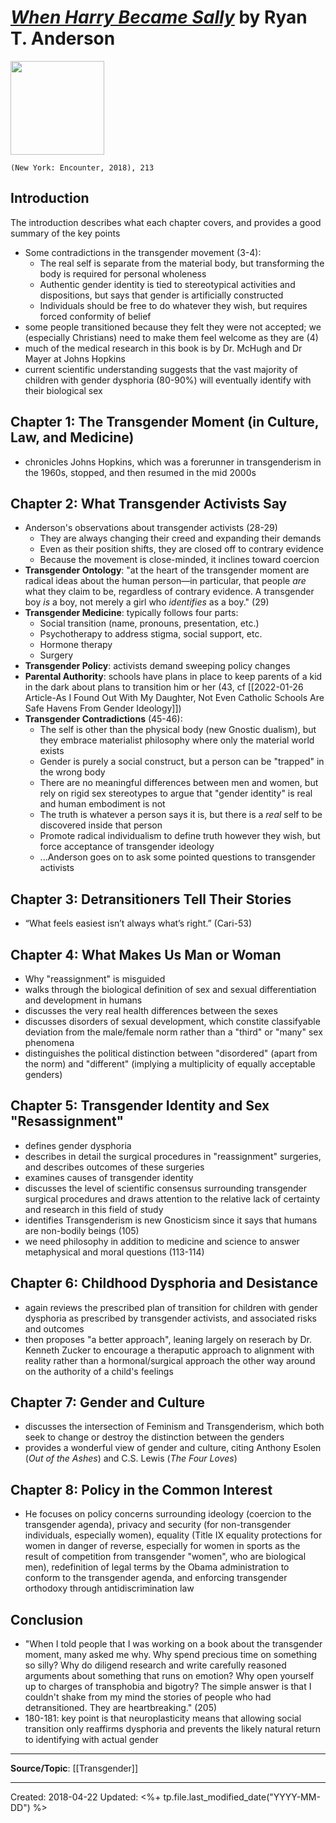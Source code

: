# *[When Harry Became Sally](https://www.encounterbooks.com/books/when-harry-became-sally-paperback/)* by Ryan T. Anderson

<img src="https://www.encounterbooks.com/wp-content/uploads/2019/02/When-Harry-Became-Sally_lowres-310x460.jpg" width=150>

`(New York: Encounter, 2018), 213`

## Introduction
The introduction describes what each chapter covers, and provides a good summary of the key points 
- Some contradictions in the transgender movement (3-4):
  - The real self is separate from the material body, but transforming the body is required for personal wholeness
  - Authentic gender identity is tied to stereotypical activities and dispositions, but says that gender is artificially constructed
  - Individuals should be free to do whatever they wish, but requires forced conformity of belief 
- some people transitioned because they felt they were not accepted; we (especially Christians) need to make them feel welcome as they are (4)
- much of the medical research in this book is by Dr. McHugh and Dr Mayer at Johns Hopkins
- current scientific understanding suggests that the vast majority of children with gender dysphoria (80-90%) will eventually identify with their biological sex


## Chapter 1: The Transgender Moment (in Culture, Law, and Medicine)
- chronicles Johns Hopkins, which was a forerunner in transgenderism in the 1960s, stopped, and then resumed in the mid 2000s


## Chapter 2: What Transgender Activists Say
- Anderson's observations about transgender activists (28-29)
  - They are always changing their creed and expanding their demands
  - Even as their position shifts, they are closed off to contrary evidence
  - Because the movement is close-minded, it inclines toward coercion
- **Transgender Ontology**: "at the heart of the transgender moment are radical ideas about the human person—in particular, that people *are* what they claim to be, regardless of contrary evidence. A transgender boy *is* a boy, not merely a girl who *identifies* as a boy." (29)
- **Transgender Medicine**: typically follows four parts:
  - Social transition (name, pronouns, presentation, etc.)
  - Psychotherapy to address stigma, social support, etc.
  - Hormone therapy
  - Surgery
- **Transgender Policy**: activists demand sweeping policy changes
- **Parental Authority**: schools have plans in place to keep parents of a kid in the dark about plans to transition him or her (43, cf [[2022-01-26 Article-As I Found Out With My Daughter, Not Even Catholic Schools Are Safe Havens From Gender Ideology]])
- **Transgender Contradictions** (45-46):
  - The self is other than the physical body (new Gnostic dualism), but they embrace materialist philosophy where only the material world exists
  - Gender is purely a social construct, but a person can be "trapped" in the wrong body
  - There are no meaningful differences between men and women, but rely on rigid sex stereotypes to argue that "gender identity" is real and human embodiment is not
  - The truth is whatever a person says it is, but there is a *real* self to be discovered inside that person
  - Promote radical individualism to define truth however they wish, but force acceptance of transgender ideology
  - ...Anderson goes on to ask some pointed questions to transgender activists


## Chapter 3: Detransitioners Tell Their Stories
- “What feels easiest isn’t always what’s right.” (Cari-53)


## Chapter 4: What Makes Us Man or Woman
- Why "reassignment" is misguided
- walks through the biological definition of sex and sexual differentiation and development in humans
- discusses the very real health differences between the sexes
- discusses disorders of sexual development, which constite classifyable deviation from the male/female norm rather than a "third" or "many" sex phenomena
- distinguishes the political distinction between "disordered" (apart from the norm) and "different" (implying a multiplicity of equally acceptable genders)


## Chapter 5: Transgender Identity and Sex "Resassignment"
- defines gender dysphoria
- describes in detail the surgical procedures in "reassignment" surgeries, and describes outcomes of these surgeries
- examines causes of transgender identity
- discusses the level of scientific consensus surrounding transgender surgical procedures and draws attention to the relative lack of certainty and research in this field of study
- identifies Transgenderism is new Gnosticism since it says that humans are non-bodily beings (105)
- we need philosophy in addition to medicine and science to answer metaphysical and moral questions (113-114)


## Chapter 6: Childhood Dysphoria and Desistance
- again reviews the prescribed plan of transition for children with gender dysphoria as prescribed by transgender activists, and associated risks and outcomes
- then proposes "a better approach", leaning largely on reserach by Dr. Kenneth Zucker to encourage a theraputic approach to alignment with reality rather than a hormonal/surgical approach the other way around on the authority of a child's feelings


## Chapter 7: Gender and Culture
- discusses the intersection of Feminism and Transgenderism, which both seek to change or destroy the distinction between the genders
- provides a wonderful view of gender and culture, citing Anthony Esolen (*Out of the Ashes*) and C.S. Lewis (*The Four Loves*)


## Chapter 8: Policy in the Common Interest
- He focuses on policy concerns surrounding ideology (coercion to the transgender agenda), privacy and security (for non-transgender individuals, especially women), equality (Title IX equality protections for women in danger of reverse, especially for women in sports as the result of competition from transgender "women", who are biological men), redefinition of legal terms by the Obama administration to conform to the transgender agenda, and enforcing transgender orthodoxy through antidiscrimination law

## Conclusion
- "When I told people that I was working on a book about the transgender moment, many asked me why. Why spend precious time on something so silly? Why do diligend research and write carefully reasoned arguments about something that runs on emotion? Why open yourself up to charges of transphobia and bigotry? The simple answer is that I couldn't shake from my mind the stories of people who had detransitioned. They are heartbreaking." (205)
- 180-181: key point is that neuroplasticity means that allowing social transition only reaffirms dysphoria and prevents the likely natural return to identifying with actual gender 

--- 
**Source/Topic**: [[Transgender]]


---
Created: 2018-04-22
Updated: <%+ tp.file.last_modified_date("YYYY-MM-DD") %>
